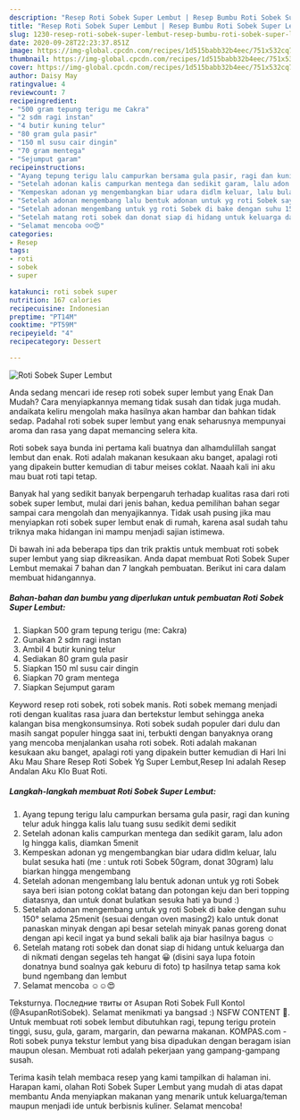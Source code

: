 ```yaml
---
description: "Resep Roti Sobek Super Lembut | Resep Bumbu Roti Sobek Super Lembut Yang Paling Enak"
title: "Resep Roti Sobek Super Lembut | Resep Bumbu Roti Sobek Super Lembut Yang Paling Enak"
slug: 1230-resep-roti-sobek-super-lembut-resep-bumbu-roti-sobek-super-lembut-yang-paling-enak
date: 2020-09-28T22:23:37.851Z
image: https://img-global.cpcdn.com/recipes/1d515babb32b4eec/751x532cq70/roti-sobek-super-lembut-foto-resep-utama.jpg
thumbnail: https://img-global.cpcdn.com/recipes/1d515babb32b4eec/751x532cq70/roti-sobek-super-lembut-foto-resep-utama.jpg
cover: https://img-global.cpcdn.com/recipes/1d515babb32b4eec/751x532cq70/roti-sobek-super-lembut-foto-resep-utama.jpg
author: Daisy May
ratingvalue: 4
reviewcount: 7
recipeingredient:
- "500 gram tepung terigu me Cakra"
- "2 sdm ragi instan"
- "4 butir kuning telur"
- "80 gram gula pasir"
- "150 ml susu cair dingin"
- "70 gram mentega"
- "Sejumput garam"
recipeinstructions:
- "Ayang tepung terigu lalu campurkan bersama gula pasir, ragi dan kuning telur aduk hingga kalis lalu tuang susu sedikit demi sedikit"
- "Setelah adonan kalis campurkan mentega dan sedikit garam, lalu adon lg hingga kalis, diamkan 5menit"
- "Kempeskan adonan yg mengembangkan biar udara didlm keluar, lalu bulat sesuka hati (me : untuk roti Sobek 50gram, donat 30gram) lalu biarkan hingga mengembang"
- "Setelah adonan mengembang lalu bentuk adonan untuk yg roti Sobek saya beri isian potong coklat batang dan potongan keju dan beri topping diatasnya, dan untuk donat bulatkan sesuka hati ya bund :)"
- "Setelah adonan mengembang untuk yg roti Sobek di bake dengan suhu 150° selama 25menit (sesuai dengan oven masing2) kalo untuk donat panaskan minyak dengan api besar setelah minyak panas goreng donat dengan api kecil ingat ya bund sekali balik aja biar hasilnya bagus ☺️"
- "Setelah matang roti sobek dan donat siap di hidang untuk keluarga dan di nikmati dengan segelas teh hangat 😀 (disini saya lupa fotoin donatnya bund soalnya gak keburu di foto) tp hasilnya tetap sama kok bund ngembang dan lembut"
- "Selamat mencoba ☺️☺️😍"
categories:
- Resep
tags:
- roti
- sobek
- super

katakunci: roti sobek super 
nutrition: 167 calories
recipecuisine: Indonesian
preptime: "PT14M"
cooktime: "PT59M"
recipeyield: "4"
recipecategory: Dessert

---
```



![Roti Sobek Super Lembut](https://img-global.cpcdn.com/recipes/1d515babb32b4eec/751x532cq70/roti-sobek-super-lembut-foto-resep-utama.jpg)

Anda sedang mencari ide resep roti sobek super lembut yang Enak Dan Mudah? Cara menyiapkannya memang tidak susah dan tidak juga mudah. andaikata keliru mengolah maka hasilnya akan hambar dan bahkan tidak sedap. Padahal roti sobek super lembut yang enak seharusnya mempunyai aroma dan rasa yang dapat memancing selera kita.

Roti sobek saya bunda ini pertama kali buatnya dan alhamdulillah sangat lembut dan enak. Roti adalah makanan kesukaan aku banget, apalagi roti yang dipakein butter kemudian di tabur meises coklat. Naaah kali ini aku mau buat roti tapi tetap.

Banyak hal yang sedikit banyak berpengaruh terhadap kualitas rasa dari roti sobek super lembut, mulai dari jenis bahan, kedua pemilihan bahan segar sampai cara mengolah dan menyajikannya. Tidak usah pusing jika mau menyiapkan roti sobek super lembut enak di rumah, karena asal sudah tahu triknya maka hidangan ini mampu menjadi sajian istimewa.


Di bawah ini ada beberapa tips dan trik praktis untuk membuat roti sobek super lembut yang siap dikreasikan. Anda dapat membuat Roti Sobek Super Lembut memakai 7 bahan dan 7 langkah pembuatan. Berikut ini cara dalam membuat hidangannya.

<!--inarticleads1-->

##### Bahan-bahan dan bumbu yang diperlukan untuk pembuatan Roti Sobek Super Lembut:

1. Siapkan 500 gram tepung terigu (me: Cakra)
1. Gunakan 2 sdm ragi instan
1. Ambil 4 butir kuning telur
1. Sediakan 80 gram gula pasir
1. Siapkan 150 ml susu cair dingin
1. Siapkan 70 gram mentega
1. Siapkan Sejumput garam


Keyword resep roti sobek, roti sobek manis. Roti sobek memang menjadi roti dengan kualitas rasa juara dan bertekstur lembut sehingga aneka kalangan bisa mengkonsumsinya. Roti sobek sudah populer dari dulu dan masih sangat populer hingga saat ini, terbukti dengan banyaknya orang yang mencoba menjalankan usaha roti sobek. Roti adalah makanan kesukaan aku banget, apalagi roti yang dipakein butter kemudian di Hari Ini Aku Mau Share Resep Roti Sobek Yg Super Lembut,Resep Ini adalah Resep Andalan Aku Klo Buat Roti. 

<!--inarticleads2-->

##### Langkah-langkah membuat Roti Sobek Super Lembut:

1. Ayang tepung terigu lalu campurkan bersama gula pasir, ragi dan kuning telur aduk hingga kalis lalu tuang susu sedikit demi sedikit
1. Setelah adonan kalis campurkan mentega dan sedikit garam, lalu adon lg hingga kalis, diamkan 5menit
1. Kempeskan adonan yg mengembangkan biar udara didlm keluar, lalu bulat sesuka hati (me : untuk roti Sobek 50gram, donat 30gram) lalu biarkan hingga mengembang
1. Setelah adonan mengembang lalu bentuk adonan untuk yg roti Sobek saya beri isian potong coklat batang dan potongan keju dan beri topping diatasnya, dan untuk donat bulatkan sesuka hati ya bund :)
1. Setelah adonan mengembang untuk yg roti Sobek di bake dengan suhu 150° selama 25menit (sesuai dengan oven masing2) kalo untuk donat panaskan minyak dengan api besar setelah minyak panas goreng donat dengan api kecil ingat ya bund sekali balik aja biar hasilnya bagus ☺️
1. Setelah matang roti sobek dan donat siap di hidang untuk keluarga dan di nikmati dengan segelas teh hangat 😀 (disini saya lupa fotoin donatnya bund soalnya gak keburu di foto) tp hasilnya tetap sama kok bund ngembang dan lembut
1. Selamat mencoba ☺️☺️😍


Teksturnya. Последние твиты от Asupan Roti Sobek Full Kontol (@AsupanRotiSobek). Selamat menikmati ya bangsad :) NSFW CONTENT 🔞. Untuk membuat roti sobek lembut dibutuhkan ragi, tepung terigu protein tinggi, susu, gula, garam, margarin, dan pewarna makanan. KOMPAS.com - Roti sobek punya tekstur lembut yang bisa dipadukan dengan beragam isian maupun olesan. Membuat roti adalah pekerjaan yang gampang-gampang susah. 

Terima kasih telah membaca resep yang kami tampilkan di halaman ini. Harapan kami, olahan Roti Sobek Super Lembut yang mudah di atas dapat membantu Anda menyiapkan makanan yang menarik untuk keluarga/teman maupun menjadi ide untuk berbisnis kuliner. Selamat mencoba!
